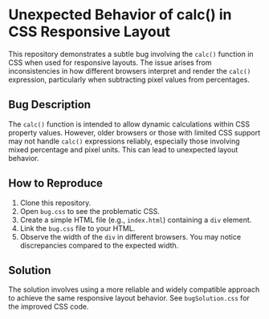 # Unexpected Behavior of calc() in CSS Responsive Layout

This repository demonstrates a subtle bug involving the `calc()` function in CSS when used for responsive layouts. The issue arises from inconsistencies in how different browsers interpret and render the `calc()` expression, particularly when subtracting pixel values from percentages.

## Bug Description

The `calc()` function is intended to allow dynamic calculations within CSS property values.  However, older browsers or those with limited CSS support may not handle `calc()` expressions reliably, especially those involving mixed percentage and pixel units.  This can lead to unexpected layout behavior.

## How to Reproduce

1. Clone this repository.
2. Open `bug.css` to see the problematic CSS.
3. Create a simple HTML file (e.g., `index.html`) containing a `div` element.
4. Link the `bug.css` file to your HTML.
5. Observe the width of the `div` in different browsers. You may notice discrepancies compared to the expected width.

## Solution

The solution involves using a more reliable and widely compatible approach to achieve the same responsive layout behavior.  See `bugSolution.css` for the improved CSS code.